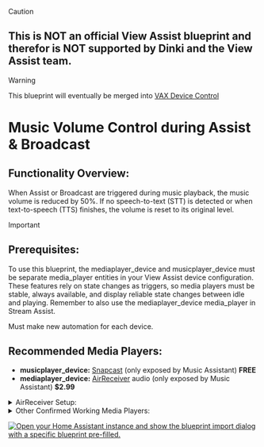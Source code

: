 > [!CAUTION] 
> ## **This is __NOT__ an official View Assist blueprint and therefor is __NOT__ supported by Dinki and the View Assist team.**

> [!WARNING]
> This blueprint will eventually be merged into [VAX Device Control](https://github.com/Flight-Lab/View-Assist/blob/Extras/View%20Assist%20Community%20Extras/VAX%20Device%20Control/readme.md)

# Music Volume Control during Assist & Broadcast

## Functionality Overview:  
When Assist or Broadcast are triggered during music playback, the music volume is reduced by 50%. If no speech-to-text (STT) is detected or when text-to-speech (TTS) finishes, the volume is reset to its original level.

> [!important]
> ## Prerequisites:
> To use this blueprint, the mediaplayer_device and musicplayer_device must be separate media_player entities in your View Assist device configuration. These features rely on state changes as triggers, so media players must be stable, always available, and display reliable state changes between idle and playing. Remember to also use the mediaplayer_device media_player in Stream Assist.
>
> Must make new automation for each device.

## Recommended Media Players:
* **musicplayer_device:** [Snapcast](https://play.google.com/store/apps/details?id=de.badaix.snapcast&hl=en_US) (only exposed by Music Assistant) **FREE**
* **mediaplayer_device:** [AirReceiver](https://play.google.com/store/apps/details?id=com.softmedia.receiver&hl=en_US) audio (only exposed by Music Assistant) **$2.99**
<details>

<summary>AirReceiver Setup:</summary>

1) In AirReceiver settings, make sure both Airplay <sub>IOS Media Receiver</sub> and AirTunes Audio <sub>AirPort Express Speaker</sub> are selected. The media_player entity we want to use is only made when both of these are checked.
(I recommend unchecking the other options as they will create even more media player entities. One even creates a media server.)

2) Scroll down and select Advanced Settings.

3) Set AirTunes Audio Latency (ms) to 0(ms)

4) Check AirTunes UI [✓]

The media player entity we want to use will be created by the Music Assistant integration and will be called `media_player.lenovostarview_(last 3 digits of device ip)_audio`  
ex. `media_player.lenovostarview_180_audio`  
This media player has volume controls independent from the android device volume controls, just like the Snapcast media player.
Setting the AirTunes Audio Latency to 0(ms) in step \#3 allows for a more responsive feeling TTS.

</details>
<details>

<summary>Other Confirmed Working Media Players:</summary>

* [Fully Kiosk Browser](https://play.google.com/store/apps/details?id=de.ozerov.fully&hl=en_US) media player (exposed by Music Assistant) 
> [!WARNING]
> If using the FKB media player, it must be the one exposed by Music Assistant or it will go unavailable and will not be able to act as a trigger.
>
> The FKB media player seems to have a delay between state changes and audio playback. 
> State will change from idle to playing and then audio playback will begin after a 1-2 second delay.
> Audio playback will end and then state will change from playing to idle after a 1-2 second delay.
> These delays lead to a feeling of decreased responsiveness.

</details>

[![Open your Home Assistant instance and show the blueprint import dialog with a specific blueprint pre-filled.](https://my.home-assistant.io/badges/blueprint_import.svg)](https://my.home-assistant.io/redirect/blueprint_import/?blueprint_url=https://gist.github.com/Flight-Lab/ed20af4f6f7a4a5258a668317ae61671)

